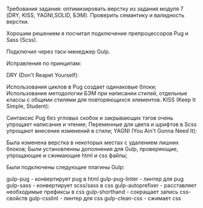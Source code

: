 Требования задания: оптимизировать верстку из задания модуля 7 (DRY, KISS, YAGNI,SOLID, БЭМ). Проверить семантику и валидность верстки.

Хорошим решением я посчитал подключение препроцессоров Pug и Sass (Scss).

Подключил через таск-менеджер Gulp.

Исправления по принципам:

DRY (Don't Reapet Yourself):

Использования циклов в Pug создает одинаковые блоки;
Использование методологии БЭМ при написании стилей, отдельные классы с общими стилями для повторяющихся элементов.
KISS (Keep It Simple, Student):

Синтаксиc Pug без угловых скобок и закрывающих тэгов очень упрощает написание и чтение;
Переменные для цвета и шрифтов в Scss упрощают внесение изменений в стили;
YAGNI (You Ain't Gonna Need It):

Была изменена верстка в некоторых местах с удалением лишних блоков;
Были установленны дополнения для Gulp, проверяющие, упрощающие и сжимающие html и css файлы;

Были подключены следующие плагины Gulp:

gulp-pug - конвертирует pug в html
gulp-pug-linter - линтер для pug
gulp-sass - конвертирует scss/sass в css
gulp-autoprefixer - расставляет необходимые префиксы в css
gulp-shorthand - сокращает запись css-свойств
gulp-csslint - линтер для css
gulp-clean-css - сжимает css
